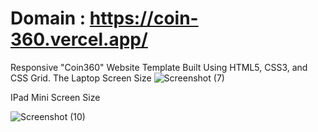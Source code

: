 # Domain : https://coin-360.vercel.app/
Responsive "Coin360" Website Template Built Using HTML5, CSS3, and CSS Grid.
The Laptop Screen Size
![Screenshot (7)](https://github.com/user-attachments/assets/9da6a817-5d9d-4f89-b1c2-20d365cc9d34)

IPad Mini Screen Size 

![Screenshot (10)](https://github.com/user-attachments/assets/7b1c1396-c5cf-47bd-aa0d-8b1112253cdf)
